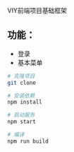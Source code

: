 VIY前端项目基础框架

## 功能：
- 登录
- 基本菜单

```bash
# 克隆项目
git clone 

# 安装依赖
npm install

# 启动服务
npm start

# 编译
npm run build
```